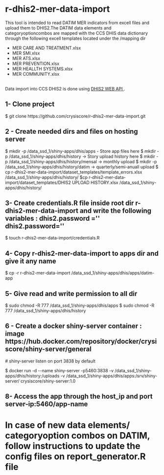 # r-dhis2-mer-data-import
This  tool is intended to read DATIM MER indicators from excell files and upload them to DHIS2.The DATIM data elements and categoryoptioncombos are mapped with the CCS DHIS data dictionary through the following excell templates located under the /mapping dir
<ul>
  <li>MER CARE AND TREATMENT.xlsx</li>
  <li>MER SMI.xlsx</li>
  <li>MER ATS.xlsx</li>
   <li>MER PREVENTION.xlsx</li>  
   <li>MER HEALLTH SYSTEMS.xlsx </li>
   <li>MER COMMUNITY.xlsx </li>
</ul>   </br>
Data import into CCS DHIS2 is done using  <a href="https://docs.dhis2.org/en/develop/using-the-api/dhis-core-version-237/introduction.html"> DHIS2 WEB API </a>.

<h2>  1- Clone project </h2>
 $ git clone https://github.com/crysiscore/r-dhis2-mer-data-import.git

 <h2> 2 - Create  needed dirs and files on hosting server  </h2>
 $ mkdir -p  /data_ssd_1/shiny-apps/dhis/apps  - Store app files here
 $ mkdir -p  /data_ssd_1/shiny-apps/dhis/history          ->  Story upload history here
 $ mkdir -p  /data_ssd_1/shiny-apps/dhis/history/mensal   ->  monthly upload
 $ mkdir -p  /data_ssd_1/shiny-apps/dhis/history/datim    ->  quarterly/semi-anuall upload
 $ cp r-dhis2-mer-data-import/dataset_templates/template_errors.xlsx  /data_ssd_1/shiny-apps/dhis/history/
 $cp r-dhis2-mer-data-import/dataset_templates/DHIS2 UPLOAD HISTORY.xlsx /data_ssd_1/shiny-apps/dhis/history/

 <h2> 3- Create credentials.R file inside root dir r-dhis2-mer-data-import and write the following variables :
   dhis2.password =''
   dhis2.password=''  </h2>
 $ touch r-dhis2-mer-data-import/credentials.R

 <h2> 4- Copy  r-dhis2-mer-data-import  to apps dir and give it any name  </h2>
  $ cp -r r-dhis2-mer-data-import /data_ssd_1/shiny-apps/dhis/apps/datim-app

<h2> 5- Give read and write permission to all dir </h2>
  $ sudo  chmod -R 777  /data_ssd_1/shiny-apps/dhis/apps
  $ sudo  chmod -R 777  /data_ssd_1/shiny-apps/dhis/history


<h2> 6 - Create a docker shiny-server  container : image https://hub.docker.com/repository/docker/crysiscore/shiny-server/general </h2>
# shiny-server listen on port 3838 by default

$ docker run -d --name shiny-server -p5460:3838 -v /data_ssd_1/shiny-apps/dhis/history:/uploads -v /data_ssd_1/shiny-apps/dhis/apps:/srv/shiny-server/ crysiscore/shiny-server:1.0
<h2> 8- Access the app through the host_ip and port server-ip:5460/app-name </h2>


# In case of new  data elements/ categoryoption combos  on DATIM,  follow instructions to update the config files on report_generator.R file

